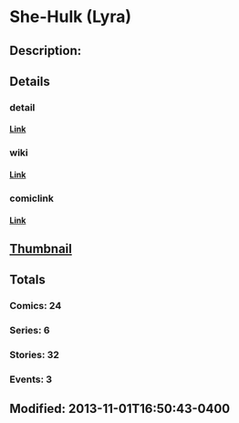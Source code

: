 # She-Hulk (Lyra)
## Description: 
## Details
### detail
#### [Link](http://marvel.com/comics/characters/1011392/she-hulk_lyra?utm_campaign=apiRef&utm_source=225578a89fc76f3d20fbffda5d17a88d)
### wiki
#### [Link](http://marvel.com/universe/Lyra?utm_campaign=apiRef&utm_source=225578a89fc76f3d20fbffda5d17a88d)
### comiclink
#### [Link](http://marvel.com/comics/characters/1011392/she-hulk_lyra?utm_campaign=apiRef&utm_source=225578a89fc76f3d20fbffda5d17a88d)
## [Thumbnail](http://i.annihil.us/u/prod/marvel/i/mg/6/03/527413f4341f7.jpg)
## Totals
### Comics: 24
### Series: 6
### Stories: 32
### Events: 3
## Modified: 2013-11-01T16:50:43-0400